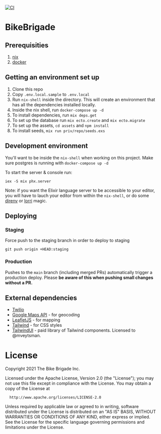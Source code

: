 [![CI](https://github.com/mveytsman/bike-brigade/workflows/CI/badge.svg)](https://github.com/mveytsman/bike-brigade/actions?query=workflow%3ACI)
# BikeBrigade

## Prerequisities
1.  [nix](https://nixos.org/download.html)
1.  [docker](https://www.docker.com/get-started)

## Getting an environment set up
1. Clone this repo
2. Copy `.env.local.sample` to `.env.local` 
3. Run `nix-shell` inside the directory. This will create an environment that has all the dependencies installed locally.
4. Inside the nix shell, run `docker-compose up -d`
5. To install dependencies, run `mix deps.get`
6. To set up the database run `mix ecto.create` and `mix ecto.migrate`
7. To set up the assets, `cd assets` and `npm install`
8. To install seeds, `mix run priv/repo/seeds.exs`

## Development environment
You'll want to be inside the `nix-shell` when working on this project. Make sure postgres is running with `docker-compose up -d`

To start the server & console run:

```
iex -S mix phx.server
```

Note: if you want the Elixir language server to be accessible to your editor, you will have to lauch your editor from within the `nix-shell`, or do some [direnv](https://github.com/direnv/direnv/) or [lorri](https://github.com/target/lorri) magic.

## Deploying

### Staging

Force push to the staging branch in order to deploy to staging

```
git push origin +HEAD:staging
```

### Production

Pushes to the `main` branch (including merged PRs) automatically trigger a production deploy. Please **be aware of this when pushing small changes without a PR.**

## External dependencies
- [Twilio](https://www.twilio.com/)
- [Google Maps API](https://developers.google.com/maps/documentation) - for geocoding
- [LeafletJS](https://leafletjs.com/) - for mapping
- [Tailwind](https://tailwindcss.com/) - for CSS styles
- [TailwindUI](https://tailwindui.com/) - paid library of Tailwind components. Licensed to @mveytsman.

# License

Copyright 2021 The Bike Brigade Inc.

  Licensed under the Apache License, Version 2.0 (the "License");
  you may not use this file except in compliance with the License.
  You may obtain a copy of the License at

      http://www.apache.org/licenses/LICENSE-2.0

  Unless required by applicable law or agreed to in writing, software
  distributed under the License is distributed on an "AS IS" BASIS,
  WITHOUT WARRANTIES OR CONDITIONS OF ANY KIND, either express or implied.
  See the License for the specific language governing permissions and
  limitations under the License.
